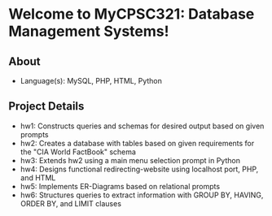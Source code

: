 # Welcome to MyCPSC321: Database Management Systems!

## About
- Language(s): MySQL, PHP, HTML, Python

## Project Details
- hw1: Constructs queries and schemas for desired output based on given prompts
- hw2: Creates a database with tables based on given requirements for the "CIA World FactBook" schema
- hw3: Extends hw2 using a main menu selection prompt in Python
- hw4: Designs functional redirecting-website using localhost port, PHP, and HTML
- hw5: Implements ER-Diagrams based on relational prompts
- hw6: Structures queries to extract information with GROUP BY, HAVING, ORDER BY, and LIMIT clauses
